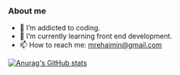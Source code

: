 ### About me


- 🔭 I’m addicted to coding.
- 🌱 I’m currently learning front end development.
- 📫 How to reach me: <mrehaimin@gmail.com>

[![Anurag's GitHub stats](https://github-readme-stats.vercel.app/api?username=rehaimin#gh-light-mode-only)](https://github.com/rehaimin/github-readme-stats#gh-light-mode-only)
